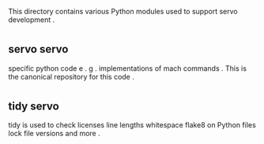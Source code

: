 This
directory
contains
various
Python
modules
used
to
support
servo
development
.
#
servo
servo
-
specific
python
code
e
.
g
.
implementations
of
mach
commands
.
This
is
the
canonical
repository
for
this
code
.
#
tidy
servo
-
tidy
is
used
to
check
licenses
line
lengths
whitespace
flake8
on
Python
files
lock
file
versions
and
more
.

